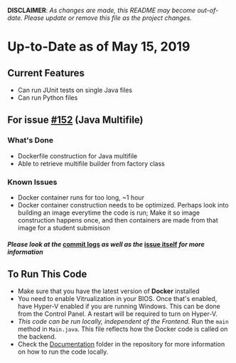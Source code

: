 **DISCLAIMER**: *As changes are made, this README may become out-of-date. Please update or remove this file as the project changes.*
# Up-to-Date as of May 15, 2019
## Current Features
- Can run JUnit tests on single Java files
- Can run Python files

## For issue [#152](https://github.com/CompileIO/compile.io/issues/152) (Java Multifile)
### What's Done
- Dockerfile construction for Java multifile
- Able to retrieve multifile builder from factory class
### Known Issues
- Docker container runs for too long, ~1 hour
- Docker container construction needs to be optimized. Perhaps look into building an image everytime the code is run; Make it so image construction happens once, and then containers are made from that image for a student submisison
#### *Please look at the* [commit logs](https://github.com/CompileIO/compile.io/commits/152-multifile-submission) *as well as the* [issue itself](https://github.com/CompileIO/compile.io/issues/152) *for more information*
## To Run This Code
- Make sure that you have the latest version of **Docker** installed
- You need to enable Vitrualization in your BIOS. Once that's enabled, have Hyper-V enabled if you are running Windows. This can be done from the Control Panel. A restart will be required to turn on Hyper-V.
- *This code can be run locally, independent of the Frontend*. Run the `main` method in `Main.java`. This file reflects how the Docker code is called on the backend.
- Check the [Documentation](https://github.com/CompileIO/compile.io/tree/develop/Documentation) folder in the repository for more information on how to run the code locally.
